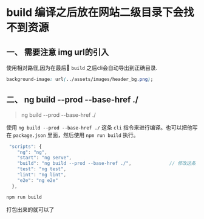 # build 编译之后放在网站二级目录下会找不到资源   


## 一、 需要注意 img url的引入


使用相对路径,因为在最后 `build` 之后cli会自动导出到正确目录.   

```css
background-image: url(../assets/images/header_bg.png);
```   
  
## 二、 ng build --prod --base-href ./   

> ng build --prod --base-href ./  
  
使用 `ng build --prod --base-href ./` 这条 `cli` 指令来进行编译。也可以把他写在 `package.json` 里面，然后使用 `npm run build` 执行。   

   
```javascript
 "scripts": {
    "ng": "ng",
    "start": "ng serve",
    "build": "ng build --prod --base-href ./",              // 修改这条
    "test": "ng test",
    "lint": "ng lint",
    "e2e": "ng e2e"
  },
```

```cmd
npm run build
```

打包出来的就可以了